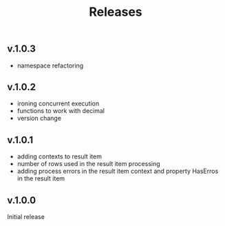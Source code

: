 ﻿---
order: 5
title: Releases
---

## v.1.0.3
- namespace refactoring

## v.1.0.2
- ironing concurrent execution
- functions to work with decimal
- version change

## v.1.0.1
- adding contexts to result item
- number of rows used in the result item processing
- adding process errors in the result item context and property HasErros in the result item

## v.1.0.0
Initial release